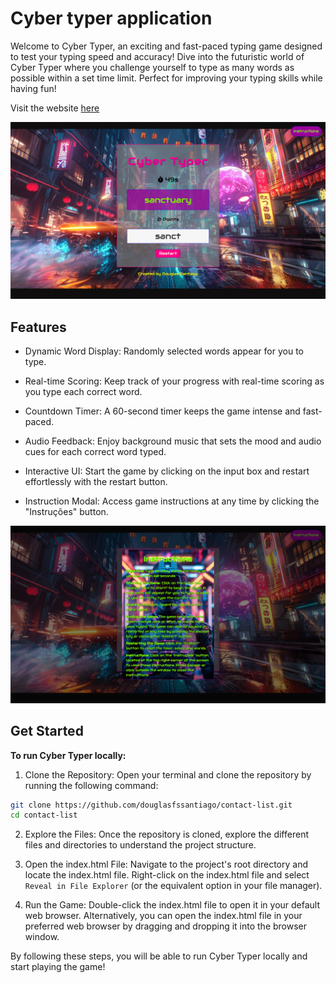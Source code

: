 # Cyber typer application

Welcome to Cyber Typer, an exciting and fast-paced typing game designed to test 
your typing speed and accuracy! Dive into the futuristic world of Cyber Typer 
where you challenge yourself to type as many words as possible within a set 
time limit. Perfect for improving your typing skills while having fun!

Visit the website [here](https://douglasfssantiago.github.io/contact-list/) 

![](./assets/img/readme1.png)

## Features 

* Dynamic Word Display: Randomly selected words appear for you to type.

* Real-time Scoring: Keep track of your progress with real-time scoring as you type each correct word.

* Countdown Timer: A 60-second timer keeps the game intense and fast-paced.

* Audio Feedback: Enjoy background music that sets the mood and audio cues for each correct word typed.

* Interactive UI: Start the game by clicking on the input box and restart 
effortlessly with the restart button.

* Instruction Modal: Access game instructions at any time by clicking the 
"Instruções" button.

![](./assets/img/readme2.png)
 
## Get Started

**To run Cyber Typer locally:**

1. Clone the Repository: Open your terminal and clone the repository by running 
the following command:

```bash
git clone https://github.com/douglasfssantiago/contact-list.git
cd contact-list
```
2. Explore the Files: Once the repository is cloned, explore the different files 
and directories to understand the project structure.

3. Open the index.html File: Navigate to the project's root directory and locate 
the index.html file. Right-click on the index.html file and select 
`Reveal in File Explorer` (or the equivalent option in your file manager).

4. Run the Game: Double-click the index.html file to open it in your default 
web browser. Alternatively, you can open the index.html file in your preferred 
web browser by dragging and dropping it into the browser window.

By following these steps, you will be able to run Cyber Typer locally and start 
playing the game!
<br/>